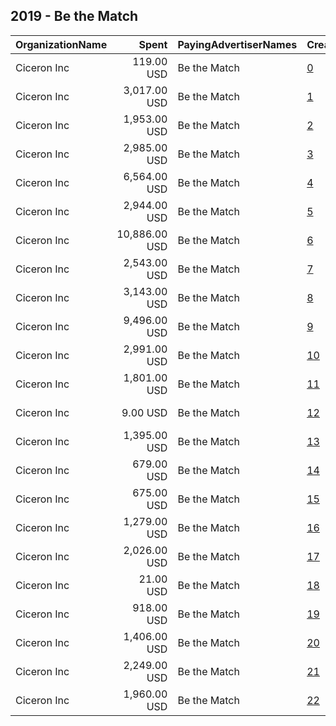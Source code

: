 ## 2019 - Be the Match 
|OrganizationName|Spent|PayingAdvertiserNames|CreativeUrls|Impressions|Genders|AgeBrackets|CountryCodes|BillingAddresses|CandidateBallotInformation|
|:---|---:|:---|:---|---:|:---|:---|:---|:---|:---|
|Ciceron Inc|119.00 USD|Be the Match|[0](https://www.snap.com/political-ads/asset/eb7e65076face568883cd5bfa272c45926256907e29394f1e55714307ab5e12d?mediaType=mp4)|33,644||18-39|united states|"126 N. 3rd Street,Minneapolis,55401,US"||
|Ciceron Inc|3,017.00 USD|Be the Match|[1](https://www.snap.com/political-ads/asset/6fcf8e70b0690c182e8b3fcad40f512578f75c1df3708fe59f248505520a3ef3?mediaType=mp4)|1,392,733||18-39|united states|"126 N. 3rd Street,Minneapolis,55401,US"||
|Ciceron Inc|1,953.00 USD|Be the Match|[2](https://www.snap.com/political-ads/asset/3b7dd66009f05badaa4c729bd7f7e65c1db5fa0874f6e27773aeb2120d4ebdfa?mediaType=mp4)|1,721,325||18-39|united states|"126 N. 3rd Street,Minneapolis,55401,US"||
|Ciceron Inc|2,985.00 USD|Be the Match|[3](https://www.snap.com/political-ads/asset/c4a8ad571ad4843c9e1a5e625f4bc24de62d2be45bc1a7b4facee2d5d7c84d62?mediaType=mp4)|1,281,236||18-39|united states|"126 N. 3rd Street,Minneapolis,55401,US"||
|Ciceron Inc|6,564.00 USD|Be the Match|[4](https://www.snap.com/political-ads/asset/04b5f69818c36d06cf06b25099108cd78aeeaf2fd5437dbbc1b07668bd55f90c?mediaType=mp4)|4,409,691||18-39|united states|"126 N. 3rd Street,Minneapolis,55401,US"||
|Ciceron Inc|2,944.00 USD|Be the Match|[5](https://www.snap.com/political-ads/asset/f2c63c99c7ceb83bc192d3bd492fab8a40d5d65dfcef388dca7c64ca0003e355?mediaType=mp4)|1,635,037||18-39|united states|"126 N. 3rd Street,Minneapolis,55401,US"||
|Ciceron Inc|10,886.00 USD|Be the Match|[6](https://www.snap.com/political-ads/asset/6fcf8e70b0690c182e8b3fcad40f512578f75c1df3708fe59f248505520a3ef3?mediaType=mp4)|5,513,574||18-39|united states|"126 N. 3rd Street,Minneapolis,55401,US"||
|Ciceron Inc|2,543.00 USD|Be the Match|[7](https://www.snap.com/political-ads/asset/04b5f69818c36d06cf06b25099108cd78aeeaf2fd5437dbbc1b07668bd55f90c?mediaType=mp4)|1,479,012||18-39|united states|"126 N. 3rd Street,Minneapolis,55401,US"||
|Ciceron Inc|3,143.00 USD|Be the Match|[8](https://www.snap.com/political-ads/asset/3b7dd66009f05badaa4c729bd7f7e65c1db5fa0874f6e27773aeb2120d4ebdfa?mediaType=mp4)|1,487,770||18-39|united states|"126 N. 3rd Street,Minneapolis,55401,US"||
|Ciceron Inc|9,496.00 USD|Be the Match|[9](https://www.snap.com/political-ads/asset/6fcf8e70b0690c182e8b3fcad40f512578f75c1df3708fe59f248505520a3ef3?mediaType=mp4)|4,669,672||18-39|united states|"126 N. 3rd Street,Minneapolis,55401,US"||
|Ciceron Inc|2,991.00 USD|Be the Match|[10](https://www.snap.com/political-ads/asset/6fcf8e70b0690c182e8b3fcad40f512578f75c1df3708fe59f248505520a3ef3?mediaType=mp4)|1,228,401||18-39|united states|"126 N. 3rd Street,Minneapolis,55401,US"||
|Ciceron Inc|1,801.00 USD|Be the Match|[11](https://www.snap.com/political-ads/asset/3b7dd66009f05badaa4c729bd7f7e65c1db5fa0874f6e27773aeb2120d4ebdfa?mediaType=mp4)|1,840,772||18-39|united states|"126 N. 3rd Street,Minneapolis,55401,US"||
|Ciceron Inc|9.00 USD|Be the Match|[12](https://www.snap.com/political-ads/asset/6a110b25d9609cc03bcc06a77258fdd9222d0bec341cd2857981016c5c281f97?mediaType=mp4)|9,498||18-39|united states|"126 N. 3rd Street,Minneapolis,55401,US"||
|Ciceron Inc|1,395.00 USD|Be the Match|[13](https://www.snap.com/political-ads/asset/3b7dd66009f05badaa4c729bd7f7e65c1db5fa0874f6e27773aeb2120d4ebdfa?mediaType=mp4)|1,526,249||18-39|united states|"126 N. 3rd Street,Minneapolis,55401,US"||
|Ciceron Inc|679.00 USD|Be the Match|[14](https://www.snap.com/political-ads/asset/f2c63c99c7ceb83bc192d3bd492fab8a40d5d65dfcef388dca7c64ca0003e355?mediaType=mp4)|936,713||18-39|united states|"126 N. 3rd Street,Minneapolis,55401,US"||
|Ciceron Inc|675.00 USD|Be the Match|[15](https://www.snap.com/political-ads/asset/eb7e65076face568883cd5bfa272c45926256907e29394f1e55714307ab5e12d?mediaType=mp4)|184,054||18-39|united states|"126 N. 3rd Street,Minneapolis,55401,US"||
|Ciceron Inc|1,279.00 USD|Be the Match|[16](https://www.snap.com/political-ads/asset/f2c63c99c7ceb83bc192d3bd492fab8a40d5d65dfcef388dca7c64ca0003e355?mediaType=mp4)|1,248,876||18-39|united states|"126 N. 3rd Street,Minneapolis,55401,US"||
|Ciceron Inc|2,026.00 USD|Be the Match|[17](https://www.snap.com/political-ads/asset/04b5f69818c36d06cf06b25099108cd78aeeaf2fd5437dbbc1b07668bd55f90c?mediaType=mp4)|742,582||18-39|united states|"126 N. 3rd Street,Minneapolis,55401,US"||
|Ciceron Inc|21.00 USD|Be the Match|[18](https://www.snap.com/political-ads/asset/5f92f0bc7447c50c2c22178b5a9d8d7ff3d79a70f8c216f00b23f1ae7a558ec5?mediaType=mp4)|27,661||18-39|united states|"126 N. 3rd Street,Minneapolis,55401,US"||
|Ciceron Inc|918.00 USD|Be the Match|[19](https://www.snap.com/political-ads/asset/6fcf8e70b0690c182e8b3fcad40f512578f75c1df3708fe59f248505520a3ef3?mediaType=mp4)|1,138,106||18-39|united states|"126 N. 3rd Street,Minneapolis,55401,US"||
|Ciceron Inc|1,406.00 USD|Be the Match|[20](https://www.snap.com/political-ads/asset/6fcf8e70b0690c182e8b3fcad40f512578f75c1df3708fe59f248505520a3ef3?mediaType=mp4)|1,391,585||18-39|united states|"126 N. 3rd Street,Minneapolis,55401,US"||
|Ciceron Inc|2,249.00 USD|Be the Match|[21](https://www.snap.com/political-ads/asset/c4a8ad571ad4843c9e1a5e625f4bc24de62d2be45bc1a7b4facee2d5d7c84d62?mediaType=mp4)|1,840,799||18-39|united states|"126 N. 3rd Street,Minneapolis,55401,US"||
|Ciceron Inc|1,960.00 USD|Be the Match|[22](https://www.snap.com/political-ads/asset/c4a8ad571ad4843c9e1a5e625f4bc24de62d2be45bc1a7b4facee2d5d7c84d62?mediaType=mp4)|1,974,489||18-39|united states|"126 N. 3rd Street,Minneapolis,55401,US"||
